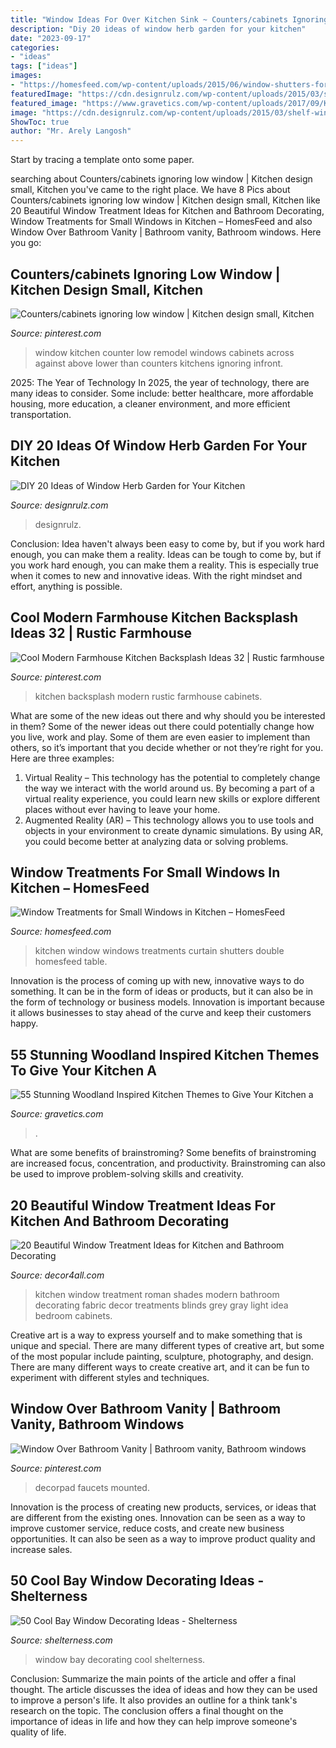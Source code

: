 ```yaml
---
title: "Window Ideas For Over Kitchen Sink ~ Counters/cabinets Ignoring Low Window"
description: "Diy 20 ideas of window herb garden for your kitchen"
date: "2023-09-17"
categories:
- "ideas"
tags: ["ideas"]
images:
- "https://homesfeed.com/wp-content/uploads/2015/06/window-shutters-for-window-kitchen-with-stylish-window-curtain-double-sink-with-bronze-faucet-black-granite-counter-mini-table-lamp.jpg"
featuredImage: "https://cdn.designrulz.com/wp-content/uploads/2015/03/shelf-window_designrulz-3.jpg"
featured_image: "https://www.gravetics.com/wp-content/uploads/2017/09/Kitchen-Windows-Flush-With-Counter.jpg"
image: "https://cdn.designrulz.com/wp-content/uploads/2015/03/shelf-window_designrulz-3.jpg"
ShowToc: true
author: "Mr. Arely Langosh"
---
```



Start by tracing a template onto some paper.

	

		
searching about Counters/cabinets ignoring low window | Kitchen design small, Kitchen you've came to the right place. We have 8 Pics about Counters/cabinets ignoring low window | Kitchen design small, Kitchen like 20 Beautiful Window Treatment Ideas for Kitchen and Bathroom Decorating, Window Treatments for Small Windows in Kitchen – HomesFeed and also Window Over Bathroom Vanity | Bathroom vanity, Bathroom windows. Here you go:
		
    
## Counters/cabinets Ignoring Low Window | Kitchen Design Small, Kitchen

<img loading=lazy src="https://i.pinimg.com/736x/52/7f/05/527f052ec0d65926e6de02e8443263bf--sconces-kitchen-dining.jpg" onerror="this.onerror=null;this.src='https://tse3.mm.bing.net/th?id=OIP.0pvBKcfrgygA25TGAY4eZgHaLJ&amp;pid=15.1';" alt="Counters/cabinets ignoring low window | Kitchen design small, Kitchen">

_Source: pinterest.com_

>window kitchen counter low remodel windows cabinets across against above lower than counters kitchens ignoring infront. 

	

2025: The Year of Technology
In 2025, the year of technology, there are many ideas to consider. Some include: better healthcare, more affordable housing, more education, a cleaner environment, and more efficient transportation.

    
## DIY 20 Ideas Of Window Herb Garden For Your Kitchen

<img loading=lazy src="https://cdn.designrulz.com/wp-content/uploads/2015/03/shelf-window_designrulz-3.jpg" onerror="this.onerror=null;this.src='https://tse2.mm.bing.net/th?id=OIP.7pyzYBWydqqpOnDl32Ie6gHaLJ&amp;pid=15.1';" alt="DIY 20 Ideas of Window Herb Garden for Your Kitchen">

_Source: designrulz.com_

>designrulz. 

	

Conclusion: Idea haven't always been easy to come by, but if you work hard enough, you can make them a reality.
Ideas can be tough to come by, but if you work hard enough, you can make them a reality. This is especially true when it comes to new and innovative ideas. With the right mindset and effort, anything is possible.

    
## Cool Modern Farmhouse Kitchen Backsplash Ideas 32 | Rustic Farmhouse

<img loading=lazy src="https://i.pinimg.com/736x/00/f6/4b/00f64b0fe0b2420e521673daf54aad97.jpg" onerror="this.onerror=null;this.src='https://tse1.mm.bing.net/th?id=OIP.1IrLJgRsvQL-kkjhbYXluwHaLF&amp;pid=15.1';" alt="Cool Modern Farmhouse Kitchen Backsplash Ideas 32 | Rustic farmhouse">

_Source: pinterest.com_

>kitchen backsplash modern rustic farmhouse cabinets. 

	

What are some of the new ideas out there and why should you be interested in them?
Some of the newer ideas out there could potentially change how you live, work and play. Some of them are even easier to implement than others, so it’s important that you decide whether or not they’re right for you. Here are three examples: 
1) Virtual Reality – This technology has the potential to completely change the way we interact with the world around us. By becoming a part of a virtual reality experience, you could learn new skills or explore different places without ever having to leave your home. 
2) Augmented Reality (AR) – This technology allows you to use tools and objects in your environment to create dynamic simulations. By using AR, you could become better at analyzing data or solving problems.

    
## Window Treatments For Small Windows In Kitchen – HomesFeed

<img loading=lazy src="https://homesfeed.com/wp-content/uploads/2015/06/window-shutters-for-window-kitchen-with-stylish-window-curtain-double-sink-with-bronze-faucet-black-granite-counter-mini-table-lamp.jpg" onerror="this.onerror=null;this.src='https://tse3.mm.bing.net/th?id=OIP.uqWJ08VhNwKIImxeyCR4pAHaJ4&amp;pid=15.1';" alt="Window Treatments for Small Windows in Kitchen – HomesFeed">

_Source: homesfeed.com_

>kitchen window windows treatments curtain shutters double homesfeed table. 

	

Innovation is the process of coming up with new, innovative ways to do something. It can be in the form of ideas or products, but it can also be in the form of technology or business models. Innovation is important because it allows businesses to stay ahead of the curve and keep their customers happy.

    
## 55 Stunning Woodland Inspired Kitchen Themes To Give Your Kitchen A

<img loading=lazy src="https://www.gravetics.com/wp-content/uploads/2017/09/Kitchen-Windows-Flush-With-Counter.jpg" onerror="this.onerror=null;this.src='https://tse4.mm.bing.net/th?id=OIP.GwwtHuDqE3RM_tGhrTFQjAAAAA&amp;pid=15.1';" alt="55 Stunning Woodland Inspired Kitchen Themes to Give Your Kitchen a">

_Source: gravetics.com_

>. 

	

What are some benefits of brainstroming?
Some benefits of brainstroming are increased focus, concentration, and productivity. Brainstroming can also be used to improve problem-solving skills and creativity.

    
## 20 Beautiful Window Treatment Ideas For Kitchen And Bathroom Decorating

<img loading=lazy src="http://www.decor4all.com/wp-content/uploads/2015/07/modern-kitchen-decor-roman-shades-window-treatment-ideas-7.jpg" onerror="this.onerror=null;this.src='https://tse3.mm.bing.net/th?id=OIP.Vw0JFy0Sa__ciFjNRouHyQAAAA&amp;pid=15.1';" alt="20 Beautiful Window Treatment Ideas for Kitchen and Bathroom Decorating">

_Source: decor4all.com_

>kitchen window treatment roman shades modern bathroom decorating fabric decor treatments blinds grey gray light idea bedroom cabinets. 

	

Creative art is a way to express yourself and to make something that is unique and special. There are many different types of creative art, but some of the most popular include painting, sculpture, photography, and design. There are many different ways to create creative art, and it can be fun to experiment with different styles and techniques.

    
## Window Over Bathroom Vanity | Bathroom Vanity, Bathroom Windows

<img loading=lazy src="https://i.pinimg.com/736x/24/58/e8/2458e88ccaf08ea05fe0c6861814e1ce.jpg" onerror="this.onerror=null;this.src='https://tse3.mm.bing.net/th?id=OIP.oJcfT6lcaw6MoGfoGDcXgQHaKd&amp;pid=15.1';" alt="Window Over Bathroom Vanity | Bathroom vanity, Bathroom windows">

_Source: pinterest.com_

>decorpad faucets mounted. 

	

Innovation is the process of creating new products, services, or ideas that are different from the existing ones. Innovation can be seen as a way to improve customer service, reduce costs, and create new business opportunities. It can also be seen as a way to improve product quality and increase sales.

    
## 50 Cool Bay Window Decorating Ideas - Shelterness

<img loading=lazy src="https://i.shelterness.com/2012/02/25-cool-bay-window-decorating-ideas-18.jpg" onerror="this.onerror=null;this.src='https://tse1.mm.bing.net/th?id=OIP.BvxgNOALluihIoABteDRuAHaJ4&amp;pid=15.1';" alt="50 Cool Bay Window Decorating Ideas - Shelterness">

_Source: shelterness.com_

>window bay decorating cool shelterness. 

	

Conclusion: Summarize the main points of the article and offer a final thought.
The article discusses the idea of ideas and how they can be used to improve a person's life. It also provides an outline for a think tank's research on the topic. The conclusion offers a final thought on the importance of ideas in life and how they can help improve someone's quality of life.

